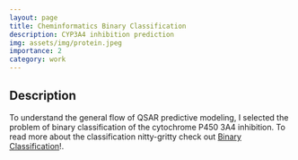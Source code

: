 ```yaml
---
layout: page
title: Cheminformatics Binary Classification
description: CYP3A4 inhibition prediction
img: assets/img/protein.jpeg
importance: 2
category: work
---
```


## Description
To understand the general flow of QSAR predictive modeling, I selected the problem of binary classification of the cytochrome P450 3A4 inhibition. To read more about the classification nitty-gritty check out [Binary Classification](https://amiteshbadkul.github.io/blog/2022/cheminformatics/)!.

